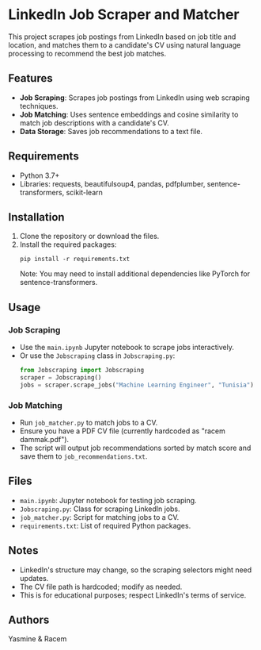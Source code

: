 # LinkedIn Job Scraper and Matcher

This project scrapes job postings from LinkedIn based on job title and location, and matches them to a candidate's CV using natural language processing to recommend the best job matches.

## Features

- **Job Scraping**: Scrapes job postings from LinkedIn using web scraping techniques.
- **Job Matching**: Uses sentence embeddings and cosine similarity to match job descriptions with a candidate's CV.
- **Data Storage**: Saves job recommendations to a text file.

## Requirements

- Python 3.7+
- Libraries: requests, beautifulsoup4, pandas, pdfplumber, sentence-transformers, scikit-learn

## Installation

1. Clone the repository or download the files.
2. Install the required packages:
   ```
   pip install -r requirements.txt
   ```
   Note: You may need to install additional dependencies like PyTorch for sentence-transformers.

## Usage

### Job Scraping

- Use the `main.ipynb` Jupyter notebook to scrape jobs interactively.
- Or use the `Jobscraping` class in `Jobscraping.py`:
  ```python
  from Jobscraping import Jobscraping
  scraper = Jobscraping()
  jobs = scraper.scrape_jobs("Machine Learning Engineer", "Tunisia")
  ```

### Job Matching

- Run `job_matcher.py` to match jobs to a CV.
- Ensure you have a PDF CV file (currently hardcoded as "racem dammak.pdf").
- The script will output job recommendations sorted by match score and save them to `job_recommendations.txt`.

## Files

- `main.ipynb`: Jupyter notebook for testing job scraping.
- `Jobscraping.py`: Class for scraping LinkedIn jobs.
- `job_matcher.py`: Script for matching jobs to a CV.
- `requirements.txt`: List of required Python packages.

## Notes

- LinkedIn's structure may change, so the scraping selectors might need updates.
- The CV file path is hardcoded; modify as needed.
- This is for educational purposes; respect LinkedIn's terms of service.

## Authors

Yasmine & Racem
